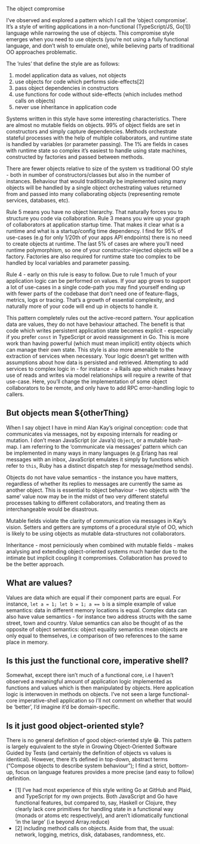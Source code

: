 The object compromise

I’ve observed and explored a pattern which I call the ‘object compromise’. It’s a style of writing applications in a non-functional (TypeScript/JS, Go[1]) language while narrowing the use of objects. This compromise style emerges when you need to use objects (you’re not using a fully functional language, and don’t wish to emulate one), while believing parts of traditional OO approaches problematic.

The ’rules’ that define the style are as follows:

1. model application data as values, not objects
2. use objects for code which performs side-effects[2]
3. pass object dependencies in constructors
4. use functions for code without side-effects (which includes method calls on objects)
5. never use inheritance in application code

Systems written in this style have some interesting characteristics. There are almost no mutable fields on objects. 99% of object fields are set in constructors and simply capture dependencies. Methods orchestrate stateful processes with the help of multiple collaborators, and runtime state is handled by variables (or parameter passing). The 1% are fields in cases with runtime state so complex it’s easiest to handle using state machines, constructed by factories and passed between methods.

There are fewer objects relative to size of the system vs traditional OO style - both in number of constructors/classes but also in the number of instances. Behaviour that would traditionally be implemented using many objects will be handled by a single object orchestrating values returned from and passed into many collaborating objects (representing remote services, databases, etc).

Rule 5 means you have no object hierarchy. That naturally forces you to structure you code via collaboration. Rule 3 means you wire up your graph of collaborators at application startup time. That makes it clear what is a runtime and what is a startup/config time dependency. I find for 95% of use-cases (e.g for only 1/20th of your apps API endpoints) there is no need to create objects at runtime. The last 5% of cases are where you’ll need runtime polymorphism, so one of your constructor-injected objects will be a factory. Factories are also required for runtime state too complex to be handled by local variables and parameter passing.

Rule 4 - early on this rule is easy to follow. Due to rule 1 much of your application logic can be performed on values. If your app grows to support a lot of use-cases in a single code-path you may find yourself ending up with fewer parts of the codebase that don’t need one of feature-flags, metrics, logs or tracing. That’s a growth of essential complexity, and naturally more of your code will end up in objects to handle it.

This pattern completely rules out the active-record pattern. Your application data are values, they do not have behaviour attached. The benefit is that code which writes persistent application state becomes explicit - especially if you prefer `const` in TypeScript or avoid reassignment in Go. This is more work than having powerful (which must mean implicit) entity objects which can manage their own state. This style is also more amenable to the extraction of services when necessary. Your logic doesn’t get written with assumptions about how data is persisted and retrieved. Attempting to add services to complex logic in - for instance - a Rails app which makes heavy use of reads and writes via model relationships will require a rewrite of that use-case. Here, you’ll change the implementation of some object collaborators to be remote, and only have to add RPC error-handling logic to callers.

## But objects mean ${otherThing}

When I say object I have in mind Alan Kay’s original conception: code that communicates via messages, not by exposing internals for reading or mutation. I don’t mean JavaScript (or Java’s) `Object`, or a mutable hash-map. I am referring to the ‘communicate via messages’ pattern which can be implemented in many ways in many languages (e.g Erlang has real messages with an inbox, JavaScript emulates it simply by functions which refer to `this`, Ruby has a distinct dispatch step for message/method sends).

Objects do not have value semantics - the instance you have matters, regardless of whether its replies to messages are currently the same as another object. This is essential to object behaviour - two objects with ‘the same’ value now may be in the midst of two very different stateful processes talking to different collaborators, and treating them as interchangeable would be disastrous.

Mutable fields violate the clarity of communication via messages in Kay’s vision. Setters and getters are symptoms of a procedural style of OO, which is likely to be using objects as mutable data-structures not collaborators.

Inheritance - most perniciously when combined with mutable fields - makes analysing and extending object-oriented systems much harder due to the intimate but implicit coupling it compromises. Collaboration has proved to be the better approach.

## What are values?

Values are data which are equal if their component parts are equal. For instance, `let a = 1; let b = 1; a == b` is a simple example of value semantics: data in different memory locations is equal. Complex data can also have value semantics - for instance two address structs with the same street, town and country. Value semantics can also be thought of as the opposite of object semantics: object equality semantics mean objects are only equal to themselves, i.e comparison of two references to the same place in memory.

## Is this just the functional core, imperative shell?

Somewhat, except there isn’t much of a functional core, i.e I haven’t observed a meaningful amount of application logic implemented as functions and values which is then manipulated by objects. Here application logic is interwoven in methods on objects. I’ve not seen a large functional-core imperative-shell application so I’ll not comment on whether that would be ‘better’, I’d imagine it’d be domain-specific.

## Is it just good object-oriented style?

There is no general definition of good object-oriented style 😁. This pattern is largely equivalent to the style in Growing Object-Oriented Software Guided by Tests (and certainly the definition of objects vs values is identical). However, there it’s defined in top-down, abstract terms (“Compose objects to describe system behaviour”); I find a strict, bottom-up, focus on language features provides a more precise (and easy to follow) definition.

- [1] I’ve had most experience of this style writing Go at GitHub and Plaid, and TypeScript for my own projects. Both JavaScript and Go have functional features, but compared to, say, Haskell or Clojure, they clearly lack core primitives for handling state in a functional way (monads or atoms etc respectively), and aren’t idiomatically functional ‘in the large’ (i.e beyond Array.reduce)
- [2] including method calls on objects. Aside from that, the usual: network, logging, metrics, disk, databases, randomness, etc.
